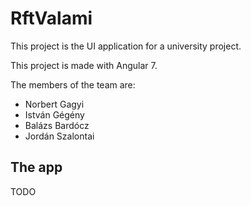 # RftValami

This project is the UI application for a university project.

This project is made with Angular 7.

The members of the team are:
- Norbert Gagyi
- István Gégény
- Balázs Bardócz
- Jordán Szalontai

## The app

TODO
